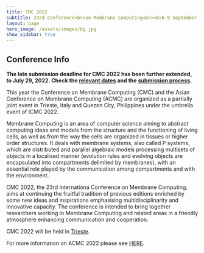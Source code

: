 ```yaml
---
title: CMC 2022
subtitle: 23rd Conference<br>on Membrane Computing<br><b>6-9 September 2022<br>Trieste, Italy</b>
layout: page
hero_image: /assets/images/bg.jpg
show_sidebar: true
---
```


## Conference Info

__The late submission deadline for CMC 2022 has been further extended, to July 29, 2022. Check the [relevant dates](/dates.html) and the [submission process](/submission.html).__

This year the Conference on Membrane Computing (CMC) and the Asian Conference on Membrane Computing (ACMC) are organized as a partially joint event in Trieste, Italy and Quezon City, Philippines under the umbrella event of ICMC 2022.

Membrane Computing is an area of computer science aiming to abstract computing ideas and models from the structure and the functioning of living cells, as well as from the way the cells are organized in tissues or higher order structures. It deals with membrane systems, also called P systems, which are distributed and parallel algebraic models processing multisets of objects in a localised manner (evolution rules and evolving objects are encapsulated into compartments delimited by membranes), with an essential role played by the communication among compartments and with the environment.

CMC 2022, the 23rd Internationa Conference on Membrane Computing,  aims at continuing the fruitful tradition of previous editions enriched by some new ideas and inspirations emphasising multidisciplinarity and innovative capacity. The conference is intended to bring together researchers working in Membrane Computing and related areas in a friendly atmosphere enhancing communication and cooperation.

CMC 2022 will be held in [Trieste](/venue.html).

For more information on ACMC 2022 please see [HERE](https://aclab.dcs.upd.edu.ph/acmc).
